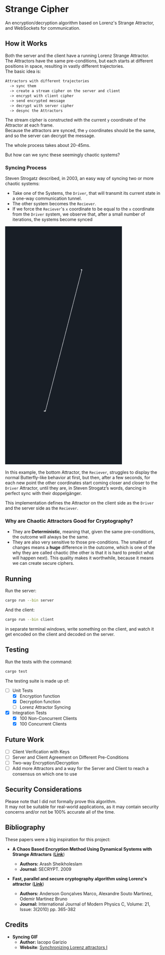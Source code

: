 # Strange Cipher
An encryption/decryption algorithm based on Lorenz's Strange Attractor, and WebSockets for communication.

## How it Works

Both the server and the client have a running Lorenz Strange Attractor.  
The Attractors have the same pre-conditions, but each starts at different positions in space, resulting in vastly different trajectories.  
The basic idea is:  
```
Attractors with different trajectories 
  -> sync them 
  -> create a stream cipher on the server and client 
  -> encrypt with client cipher 
  -> send encrypted message 
  -> decrypt with server cipher
  -> desync the Attractors
```

The stream cipher is constructed with the current `y` coordinate of the Attractor at each frame.  
Because the attractors are synced, the `y` coordinates should be the same, and so the server can decrypt the message.

The whole process takes about 20-45ms.  

But how can we sync these seemingly chaotic systems?

### Syncing Process

Steven Strogatz described, in 2003, an easy way of syncing two or more chaotic systems:
- Take one of the Systems, the `Driver`, that will transmit its current state in a one-way communication tunnel.
- The other system becomes the `Reciever`.
- If we force the `Reciever`'s `x` coordinate to be equal to the `x` coordinate from the `Driver` system, we observe that, after a small number of iterations, the systems become synced

![sync](.github/sync.gif)

In this example, the bottom Attractor, the `Reciever`, struggles to display the normal Butterfly-like behavior at first, but then, after a few seconds, for each new point the other coordinates start coming
closer and closer to the `Driver` Attractor, until they are, in Steven Strogatz’s words, dancing in perfect sync with their doppelgänger.  

This implementation defines the Attractor on the client side as the `Driver` and the server side as the `Reciever`.

### Why are Chaotic Attractors Good for Cryptography?

- They are **Deterministic**, meaning that, given the same pre-conditions, the outcome will always be the same.  
- They are also very sensitive to those pre-conditions. The smallest of changes means a **huge** difference in the outcome, which is one of the why they are called chaotic (the other is that it is hard to predict what will happen next). This quality makes it worthwhile, because it means we can create secure ciphers.

## Running

Run the server:
```bash
cargo run --bin server
```

And the client:
```bash
cargo run --bin client
```

in separate terminal windows, write something on the client, and watch it get encoded on the client and decoded on the server.

## Testing

Run the tests with the command:
```bash
cargo test
```

The testing suite is made up of:
- [ ] Unit Tests
  - [x] Encryption function
  - [x] Decryption function
  - [ ] Lorenz Attractor Syncing

- [x] Integration Tests
  - [x] 100 Non-Concurrent Clients
  - [x] 100 Concurrent Clients

## Future Work
- [ ] Client Verification with Keys
- [ ] Server and Client Agreement on Different Pre-Conditions
- [ ] Two-way Encryption/Decryption
- [ ] Add more Attractors and a way for the Server and Client to reach a consensus on which one to use

## Security Considerations

Please note that I did not formally prove this algorithm.  
It may not be suitable for real-world applications, as it may contain security concerns and/or not be 100% accurate all of the time.

## Bibliography
These papers were a big inspiration for this project:

- **A Chaos Based Encryption Method Using Dynamical Systems with Strange Attractors** ([**Link**](https://arxiv.org/abs/1201.3114))
  - **Authors:** Arash Sheikholeslam
  - **Journal:** SECRYPT. 2009
    
- **Fast, parallel and secure cryptography algorithm using Lorenz's attractor** ([**Link**](https://arxiv.org/abs/1201.3114))
  - **Authors:** Anderson Gonçalves Marco, Alexandre Souto Martinez, Odemir Martinez Bruno
  - **Journal:** International Journal of Modern Physics C, Volume: 21, Issue: 3(2010) pp. 365-382

## Credits

- **Syncing GIF**
  - **Author:** Iacopo Garizio
  - **Website**: [Synchronizing Lorenz attractors I](https://iacopogarizio.com/projects/synchronizing-lorenz-attractors-i)
